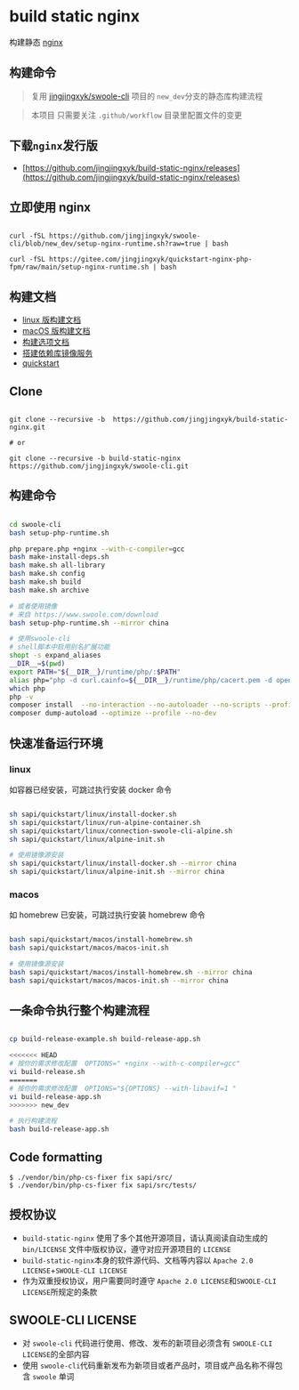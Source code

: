 # build static nginx

构建静态 [nginx](https://github.com/nginx/nginx)

## 构建命令

> 复用
> [jingjingxyk/swoole-cli](https://github.com/jingjingxyk/swoole-cli/tree/new_dev)
> 项目的 `new_dev`分支的静态库构建流程

> 本项目 只需要关注 `.github/workflow` 目录里配置文件的变更

## 下载`nginx`发行版

- [https://github.com/jingjingxyk/build-static-nginx/releases](https://github.com/jingjingxyk/build-static-nginx/releases)

## 立即使用 nginx

```shell

curl -fSL https://github.com/jingjingxyk/swoole-cli/blob/new_dev/setup-nginx-runtime.sh?raw=true | bash

curl -fSL https://gitee.com/jingjingxyk/quickstart-nginx-php-fpm/raw/main/setup-nginx-runtime.sh | bash

```

## 构建文档

- [linux 版构建文档](docs/linux.md)
- [macOS 版构建文档](docs/macOS.md)
- [构建选项文档](docs/options.md)
- [搭建依赖库镜像服务](sapi/download-box/README.md)
- [quickstart](sapi/quickstart/README.md)

## Clone

```shell

git clone --recursive -b  https://github.com/jingjingxyk/build-static-nginx.git

# or

git clone --recursive -b build-static-nginx  https://github.com/jingjingxyk/swoole-cli.git

```

## 构建命令

```bash

cd swoole-cli
bash setup-php-runtime.sh

php prepare.php +nginx --with-c-compiler=gcc
bash make-install-deps.sh
bash make.sh all-library
bash make.sh config
bash make.sh build
bash make.sh archive

# 或者使用镜像
# 来自 https://www.swoole.com/download
bash setup-php-runtime.sh --mirror china

# 使用swoole-cli
# shell脚本中启用别名扩展功能‌
shopt -s expand_aliases
__DIR__=$(pwd)
export PATH="${__DIR__}/runtime/php/:$PATH"
alias php="php -d curl.cainfo=${__DIR__}/runtime/php/cacert.pem -d openssl.cafile=${__DIR__}/runtime/php/cacert.pem"
which php
php -v
composer install  --no-interaction --no-autoloader --no-scripts --profile --no-dev
composer dump-autoload --optimize --profile --no-dev

```

## 快速准备运行环境

### linux

如容器已经安装，可跳过执行安装 docker 命令

```bash

sh sapi/quickstart/linux/install-docker.sh
sh sapi/quickstart/linux/run-alpine-container.sh
sh sapi/quickstart/linux/connection-swoole-cli-alpine.sh
sh sapi/quickstart/linux/alpine-init.sh

# 使用镜像源安装
sh sapi/quickstart/linux/install-docker.sh --mirror china
sh sapi/quickstart/linux/alpine-init.sh --mirror china

```

### macos

如 homebrew 已安装，可跳过执行安装 homebrew 命令

```bash

bash sapi/quickstart/macos/install-homebrew.sh
bash sapi/quickstart/macos/macos-init.sh

# 使用镜像源安装
bash sapi/quickstart/macos/install-homebrew.sh --mirror china
bash sapi/quickstart/macos/macos-init.sh --mirror china

```

## 一条命令执行整个构建流程

```bash

cp build-release-example.sh build-release-app.sh

<<<<<<< HEAD
# 按你的需求修改配置  OPTIONS=" +nginx --with-c-compiler=gcc"
vi build-release.sh
=======
# 按你的需求修改配置  OPTIONS="${OPTIONS} --with-libavif=1 "
vi build-release-app.sh
>>>>>>> new_dev

# 执行构建流程
bash build-release-app.sh


```

## Code formatting

```
$ ./vendor/bin/php-cs-fixer fix sapi/src/
$ ./vendor/bin/php-cs-fixer fix sapi/src/tests/
```

## 授权协议

* `build-static-nginx` 使用了多个其他开源项目，请认真阅读自动生成的 `bin/LICENSE`
  文件中版权协议，遵守对应开源项目的 `LICENSE`
* `build-static-nginx`本身的软件源代码、文档等内容以 `Apache 2.0 LICENSE`+`SWOOLE-CLI LICENSE`
* 作为双重授权协议，用户需要同时遵守 `Apache 2.0 LICENSE`和`SWOOLE-CLI LICENSE`所规定的条款

## SWOOLE-CLI LICENSE

* 对 `swoole-cli` 代码进行使用、修改、发布的新项目必须含有 `SWOOLE-CLI LICENSE`的全部内容
* 使用 `swoole-cli`代码重新发布为新项目或者产品时，项目或产品名称不得包含 `swoole` 单词
